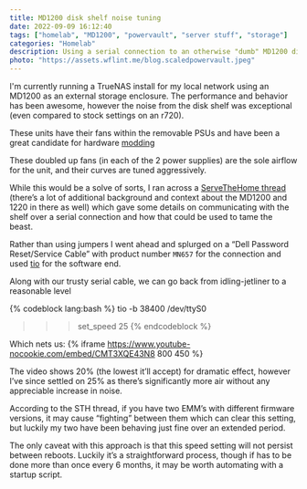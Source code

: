 ```yaml
---
title: MD1200 disk shelf noise tuning
date: 2022-09-09 16:12:40
tags: ["homelab", "MD1200", "powervault", "server stuff", "storage"]
categories: "Homelab"
description: Using a serial connection to an otherwise "dumb" MD1200 disk shelf, we are able to force its fans to slow down from jet-turbine to box-fan levels
photo: "https://assets.wflint.me/blog.scaledpowervault.jpeg"
---
```


I'm currently running a TrueNAS install for my local network using an MD1200 as an external storage enclosure. The performance and behavior has been awesome, however the noise from the disk shelf was exceptional (even compared to stock settings on an r720).

These units have their fans within the removable PSUs and have been a great candidate for hardware [modding](https://imgur.com/a/fG3hwew)

<div style="width:50%; margin:auto;">
<blockquote class="imgur-embed-pub" lang="en" data-id="I9jktuh" ><a href="//imgur.com/I9jktuh"></a></blockquote><script async src="//s.imgur.com/min/embed.js" charset="utf-8"></script>
</div>

These doubled up fans (in each of the 2 power supplies) are the sole airflow for the unit, and their curves are tuned aggressively.

While this would be a solve of sorts, I ran across a [ServeTheHome thread](https://forums.servethehome.com/index.php?threads/fun-with-an-md1200-md1220-sc200-sc220.27487/) (there’s a lot of additional background and context about the MD1200 and 1220 in there as well) which gave some details on communicating with the shelf over a serial connection and how that could be used to tame the beast.

Rather than using jumpers I went ahead and splurged on a “Dell Password Reset/Service Cable” with product number `MN657` for the connection and used [tio](https://github.com/tio/ti) for the software end.

Along with our trusty serial cable, we can go back from idling-jetliner to a reasonable level

{% codeblock lang:bash %}
tio -b 38400 /dev/ttyS0

>>> set_speed 25
{% endcodeblock %}

Which nets us:
{% iframe https://www.youtube-nocookie.com/embed/CMT3XQE43N8 800 450 %}

The video shows 20% (the lowest it’ll accept) for dramatic effect, however I’ve since settled on 25% as there’s significantly more air without any appreciable increase in noise.

According to the STH thread, if you have two EMM’s with different firmware versions, it may cause “fighting” between them which can clear this setting, but luckily my two have been behaving just fine over an extended period.

The only caveat with this approach is that this speed setting will not persist between reboots. Luckily it’s a straightforward process, though if has to be done more than once every 6 months, it may be worth automating with a startup script.